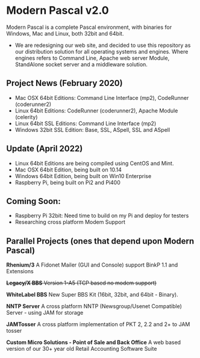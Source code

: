 # Modern Pascal v2.0

Modern Pascal is a complete Pascal environment, with binaries for Windows, Mac and Linux, both 32bit and 64bit.

* We are redesigning our web site, and decided to use this repository as our distribution solution for all operating systems and engines. Where engines refers to Command Line, Apache web server Module, StandAlone socket server and a middleware solution.

## Project News (February 2020)
* Mac OSX 64bit Editions: Command Line Interface (mp2), CodeRunner (coderunner2)
* Linux 64bit Editions: CodeRunner (coderunner2), Apache Module (celerity)
* Linux 64bit SSL Editions: Command Line Interface (mp2)
* Windows 32bit SSL Edition: Base, SSL, ASpell, SSL and ASpell

## Update (April 2022)
* Linux 64bit Editions are being compiled using CentOS and Mint.
* Mac OSX 64bit Edition, being built on 10.14
* Windows 64bit Edition, being built on Win10 Enterprise
* Raspberry Pi, being built on Pi2 and Pi400

## Coming Soon:
* Raspberry Pi 32bit: Need time to build on my Pi and deploy for testers
* Researching cross platform Modem Support

## Parallel Projects (ones that depend upon Modern Pascal)
**Rhenium/3** A Fidonet Mailer (GUI and Console) support BinkP 1.1 and Extensions

~~**Legacy/X BBS** Version 1-A5 (TCP based no modem support)~~

**WhiteLabel BBS** New Super BBS Kit (16bit, 32bit, and 64bit - Binary).

**NNTP Server** A cross platform NNTP (Newsgroup/Usenet Compatible) Server - using JAM for storage

**JAMTosser** A cross platform implementation of PKT 2, 2.2 and 2+ to JAM tosser

**Custom Micro Solutions - Point of Sale and Back Office** A web based version of our 30+ year old Retail Accounting Software Suite
